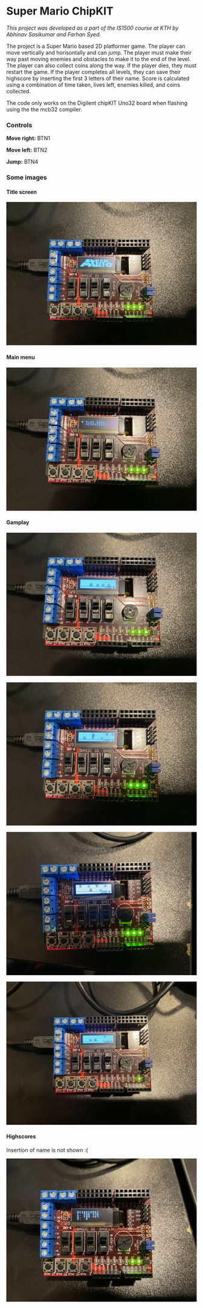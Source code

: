 # Super Mario ChipKIT

_This project was developed as a part of the IS1500 course at KTH by Abhinav Sasikumar and Farhan Syed._

The project is a Super Mario based 2D platformer game. The player can move vertically and horisontally and can jump. The player must make their way past moving enemies and obstacles to make it to the end of the level. The player can also collect coins along the way. If the player dies, they must restart the game. If the player completes all levels, they can save their highscore by inserting the first 3 letters of their name. Score is calculated using a combination of time taken, lives left, enemies killed, and coins collected.

The code only works on the Digilent chipKIT Uno32 board when flashing using the the mcb32 compiler.

### Controls

**Move right:** BTN1

**Move left:** BTN2

**Jump:** BTN4

### Some images

#### Title screen

![Title_Screen](images/Title_screen.jpg)

#### Main menu

![Main_menu](images/Main_menu.jpg)

#### Gamplay

![Gameplay_1](images/Gameplay_1.jpg)

![Gameplay_2](images/Gameplay_2.jpg)

![Gameplay_3](images/Gameplay_3.jpg)

![Gameplay_4](images/Gameplay_4.jpg)

#### Highscores

Insertion of name is not shown :\(

![Highscores](images/Highscores.jpg)
